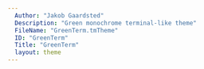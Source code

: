 ```yaml
---
  Author: "Jakob Gaardsted"
  Description: "Green monochrome terminal-like theme"
  FileName: "GreenTerm.tmTheme"
  ID: "GreenTerm"
  Title: "GreenTerm"
  layout: theme
---
```

  